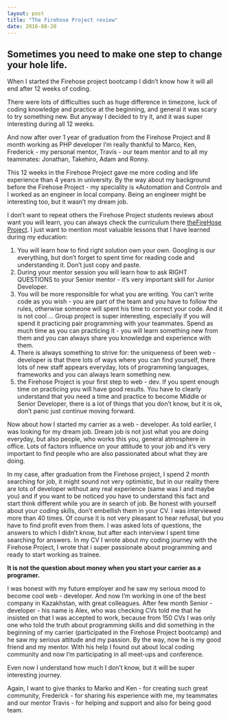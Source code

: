 ```yaml
---
layout: post
title: "The Firehose Project review"
date: 2016-08-20
---
```

<h2><b>Sometimes you need to make one step to change your hole life.</b></h2>

When I started the Firehose project bootcamp I didn’t know how it will all end after 12 weeks of coding.

There were lots of difficulties such as huge difference in timezone, luck of coding knowledge and practice at the beginning, and general it was scary to try something new. But anyway I decided to try it, and it was super interesting during all 12 weeks.

And now after over 1 year of graduation from the Firehose Project and 8 month working as PHP developer I’m really thankful to Marco, Ken, Frederick - my personal mentor, Travis - our team mentor and to all my teammates: Jonathan, Takehiro, Adam and Ronny.

This 12 weeks in the Firehose Project gave me more coding and life experience than 4 years in university. By the way about my background before the Firehose Project - my speciality is «Automation and Control» and I worked as an engineer in local company. Being an engineer might be interesting too, but it wasn’t my dream job.

I don’t want to repeat others the Firehose Project students reviews about want you will learn, you can always check the curriculum there <a href="http://www.thefirehoseproject.com">theFireHose Project</a>. I just want to mention most valuable lessons that I have learned during my education:
<ol>
	<li>You will learn how to find right solution own your own. Googling is our everything, but don’t forget to spent time for reading code and understanding it. Don’t just copy and paste.</li>
	<li>During your mentor session you will learn how to ask RIGHT QUESTIONS to your Senior mentor - it’s very important skill for Junior Developer.</li>
	<li>You will be more responsible for what you are writing. You can’t write code as you wish - you are part of the team and you have to follow the rules, otherwise someone will spent his time to correct your code. And it is not cool … Group project is super interesting, especially if you will spend it practicing pair programming with your teammates. Spend as much time as you can practicing it - you will learn something new from them and you can always share you knowledge and experience with them.</li>
	<li>There is always something to strive for: the uniqueness of been web - developer is that there lots of ways where you can find yourself, there lots of new staff appears everyday, lots of programming languages, frameworks and you can always learn something new.</li>
	<li>the Firehose Project is your first step to web - dev. If you spent enough time on practicing you will have good results. You have to clearly understand that you need a time and practice to become Middle or Senior Developer, there is a lot of things that you don’t know, but it is ok, don’t panic just continue moving forward.</li>
</ol>

Now about how I started my carrier as a web - developer. As told earlier, I was looking for my dream job. Dream job is not just what you are doing everyday, but also people, who works this you, general atmosphere in office. Lots of factors influence on your attitude to your job and it’s very important to find people who are also passionated about what they are doing.

In my case, after graduation from the Firehose project, I spend 2 month searching for job, it might sound not very optimistic, but in our reality there are lots of developer without any real experience (same was I and maybe you) and if you want to be noticed you have to understand this fact and start think different while you are in search of job. Be honest with yourself about your coding skills, don’t embellish them in your CV. I was interviewed more than 40 times. Of course it is not very pleasant to hear refusal, but you have to find profit even from them. I was asked lots of questions, the answers to which I didn’t know, but after each interview I spent time searching for answers. In my CV I wrote about my coding journey with the Firehose Project, I wrote that i super passionate about programming and ready to start working as trainee.

<b>It is not the question about money when you start your carrier as a programer.</b>

I was honest with my future employer and he saw my serious mood to become cool web - developer. And now I’m working in one of the best company in Kazakhstan, with great colleagues. After few month Senior - developer - his name is Alex, who was checking CVs told me that he insisted on that I was accepted to work, because from 150 CVs I was only one who told the truth about programming skills and did something in the beginning of my carrier (participated in the Firehose Project bootcamp) and he saw my serious attitude and my passion. By the way, now he is my good friend and my mentor. With his help I found out about local coding community and now I’m participating in all meet-ups and conference.

Even now I understand how much I don’t know, but it will be super interesting journey.

Again, I want to give thanks to Marko and Ken - for creating such great community, Frederick - for sharing his experience with me, my teammates and our mentor Travis - for helping and support and also for being good team.
